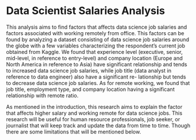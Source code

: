 # Data Scientist Salaries Analysis


This analysis aims to find factors that affects data science job salaries and factors associated with working remotely from office. This factors can be found by analyzing a dataset consisting of data science job salaries around the globe with a few variables characterizing the respondent’s current job obtained from Kaggle. We found that experience level (executive, senior, mid-level, in reference to entry-level) and company location (Europe and North America in reference to Asia) have significant relationship and tends to increased data science job salaries, while job title (data analyst in reference to data engineer) also have a significant re- lationship but tends to decrease data science job salaries. As for remote working, we found that job title, employment type, and company location having a significant relationship with remote ratio.


As mentioned in the introduction, this research aims to explain the factor that affects higher salary and working remote for data science jobs. This research will be useful for human resource professionals, job seeker, or journalist that will keep track and update the data from time to time. Though there are some limitations that will be mentioned below.
